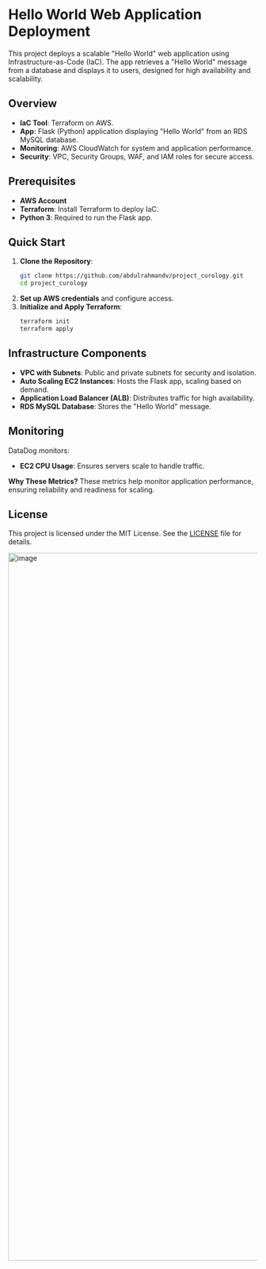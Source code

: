 # Hello World Web Application Deployment

This project deploys a scalable "Hello World" web application using Infrastructure-as-Code (IaC). The app retrieves a "Hello World" message from a database and displays it to users, designed for high availability and scalability.

## Overview
- **IaC Tool**: Terraform on AWS.
- **App**: Flask (Python) application displaying "Hello World" from an RDS MySQL database.
- **Monitoring**: AWS CloudWatch for system and application performance.
- **Security**: VPC, Security Groups, WAF, and IAM roles for secure access.

## Prerequisites
- **AWS Account**
- **Terraform**: Install Terraform to deploy IaC.
- **Python 3**: Required to run the Flask app.

## Quick Start
1. **Clone the Repository**:
    ```bash
    git clone https://github.com/abdulrahmandv/project_curology.git
    cd project_curology
    ```
2. **Set up AWS credentials** and configure access.
3. **Initialize and Apply Terraform**:
    ```bash
    terraform init
    terraform apply
    ```

## Infrastructure Components
- **VPC with Subnets**: Public and private subnets for security and isolation.
- **Auto Scaling EC2 Instances**: Hosts the Flask app, scaling based on demand.
- **Application Load Balancer (ALB)**: Distributes traffic for high availability.
- **RDS MySQL Database**: Stores the "Hello World" message.

## Monitoring
DataDog monitors:
- **EC2 CPU Usage**: Ensures servers scale to handle traffic.

**Why These Metrics?** These metrics help monitor application performance, ensuring reliability and readiness for scaling.

## License
This project is licensed under the MIT License. See the [LICENSE](LICENSE) file for details.


<img width="1428" alt="image" src="https://github.com/user-attachments/assets/d64bd343-b155-4e26-9429-eddd035d1abb">
